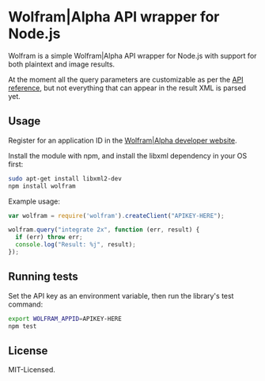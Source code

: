 # Wolfram|Alpha API wrapper for Node.js
Wolfram is a simple Wolfram|Alpha API wrapper for Node.js with support for both plaintext and image results.

At the moment all the query parameters are customizable as per the [API reference](http://products.wolframalpha.com/docs/WolframAlpha-API-Reference.pdf), but not everything that can appear in the result XML is parsed yet.

## Usage
Register for an application ID in the [Wolfram|Alpha developer website](http://products.wolframalpha.com/developers/).

Install the module with npm, and install the libxml dependency in your OS first:

```bash
sudo apt-get install libxml2-dev
npm install wolfram
```

Example usage:

```javascript
var wolfram = require('wolfram').createClient("APIKEY-HERE");

wolfram.query("integrate 2x", function (err, result) {
  if (err) throw err;
  console.log("Result: %j", result);
});
```

## Running tests
Set the API key as an environment variable, then run the library's test command:

```bash
export WOLFRAM_APPID=APIKEY-HERE
npm test
```

## License
MIT-Licensed.
